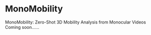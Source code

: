 # MonoMobility
MonoMobility: Zero-Shot 3D Mobility Analysis from Monocular Videos
Coming soon......
